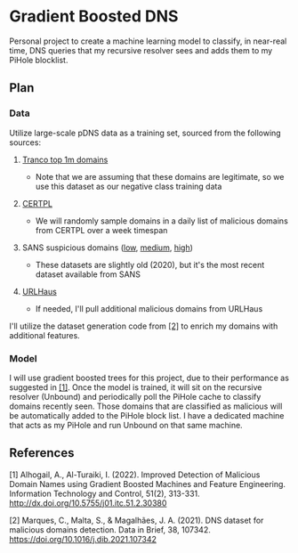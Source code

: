 # Gradient Boosted DNS

Personal project to create a machine learning model to classify, in near-real time, DNS queries that my recursive resolver sees and adds them to my PiHole blocklist.

## Plan

### Data

Utilize large-scale pDNS data as a training set, sourced from the following sources:

1. [Tranco top 1m domains](https://tranco-list.eu/)

    - Note that we are assuming that these domains are legitimate, so we use this dataset as our negative class training data

2. [CERTPL](https://cert.pl/en/posts/2020/03/malicious_domains/)

    - We will randomly sample domains in a daily list of malicious domains from CERTPL over a week timespan

3. SANS suspicious domains ([low](https://web.archive.org/web/20200503151842/https://www.dshield.org/feeds/suspiciousdomains_Low.txt), [medium](https://web.archive.org/web/20190412151141/https://dshield.org/feeds/suspiciousdomains_Medium.txt), [high](https://web.archive.org/web/20170617154646/https://secure.dshield.org/feeds/suspiciousdomains_High.txt))

    - These datasets are slightly old (2020), but it's the most recent dataset available from SANS

4. [URLHaus](https://urlhaus.abuse.ch/browse/)

    - If needed, I'll pull additional malicious domains from URLHaus

I'll utilize the dataset generation code from [[2]](#2) to enrich my domains with additional features.

### Model

I will use gradient boosted trees for this project, due to their performance as suggested in [[1]](#1). Once the model is trained, it will sit on the recursive resolver (Unbound) and periodically poll the PiHole cache to classify domains recently seen. Those domains that are classified as malicious will be automatically added to the PiHole block list. I have a dedicated machine that acts as my PiHole and run Unbound on that same machine.

## References

<a id="1">[1]</a>
Alhogail, A., Al-Turaiki, I. (2022). Improved Detection of Malicious Domain Names using Gradient Boosted Machines and Feature Engineering. Information Technology and Control, 51(2), 313-331. <http://dx.doi.org/10.5755/j01.itc.51.2.30380>

<a id="2">[2]</a>
Marques, C., Malta, S., & Magalhães, J. A. (2021). DNS dataset for malicious domains detection. Data in Brief, 38, 107342. <https://doi.org/10.1016/j.dib.2021.107342>
